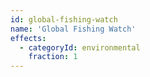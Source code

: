 ```yaml
---
id: global-fishing-watch
name: 'Global Fishing Watch'
effects:
  - categoryId: environmental
    fraction: 1
---
```

